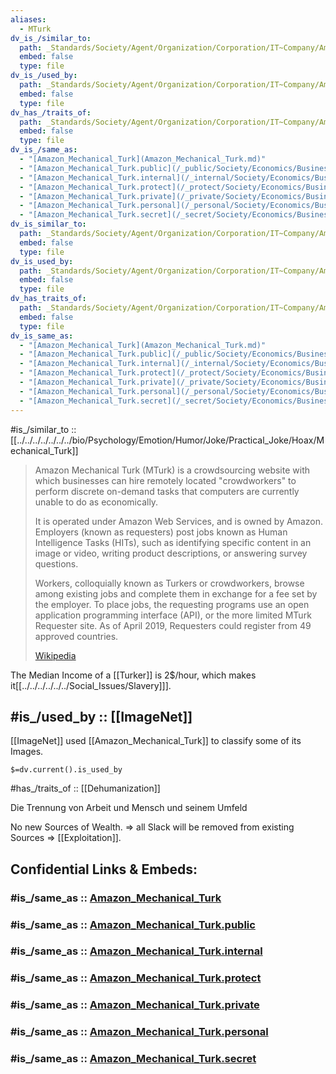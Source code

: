 ```yaml
---
aliases:
  - MTurk
dv_is_/similar_to:
  path: _Standards/Society/Agent/Organization/Corporation/IT~Company/Amazon(Company)/Mechanical_Turk.md
  embed: false
  type: file
dv_is_/used_by:
  path: _Standards/Society/Agent/Organization/Corporation/IT~Company/Amazon(Company)/ImageNet.md
  embed: false
  type: file
dv_has_/traits_of:
  path: _Standards/Society/Agent/Organization/Corporation/IT~Company/Amazon(Company)/Dehumanization.md
  embed: false
  type: file
dv_is_/same_as:
  - "[Amazon_Mechanical_Turk](Amazon_Mechanical_Turk.md)"
  - "[Amazon_Mechanical_Turk.public](/_public/Society/Economics/Business/Business-Entity/IT~Company/Amazon(Company)/Amazon_Mechanical_Turk.public.md)"
  - "[Amazon_Mechanical_Turk.internal](/_internal/Society/Economics/Business/Business-Entity/IT~Company/Amazon(Company)/Amazon_Mechanical_Turk.internal.md)"
  - "[Amazon_Mechanical_Turk.protect](/_protect/Society/Economics/Business/Business-Entity/IT~Company/Amazon(Company)/Amazon_Mechanical_Turk.protect.md)"
  - "[Amazon_Mechanical_Turk.private](/_private/Society/Economics/Business/Business-Entity/IT~Company/Amazon(Company)/Amazon_Mechanical_Turk.private.md)"
  - "[Amazon_Mechanical_Turk.personal](/_personal/Society/Economics/Business/Business-Entity/IT~Company/Amazon(Company)/Amazon_Mechanical_Turk.personal.md)"
  - "[Amazon_Mechanical_Turk.secret](/_secret/Society/Economics/Business/Business-Entity/IT~Company/Amazon(Company)/Amazon_Mechanical_Turk.secret.md)"
dv_is_similar_to:
  path: _Standards/Society/Agent/Organization/Corporation/IT~Company/Amazon(Company)/Mechanical_Turk.md
  embed: false
  type: file
dv_is_used_by:
  path: _Standards/Society/Agent/Organization/Corporation/IT~Company/Amazon(Company)/ImageNet.md
  embed: false
  type: file
dv_has_traits_of:
  path: _Standards/Society/Agent/Organization/Corporation/IT~Company/Amazon(Company)/Dehumanization.md
  embed: false
  type: file
dv_is_same_as:
  - "[Amazon_Mechanical_Turk](Amazon_Mechanical_Turk.md)"
  - "[Amazon_Mechanical_Turk.public](/_public/Society/Economics/Business/Business-Entity/IT~Company/Amazon(Company)/Amazon_Mechanical_Turk.public.md)"
  - "[Amazon_Mechanical_Turk.internal](/_internal/Society/Economics/Business/Business-Entity/IT~Company/Amazon(Company)/Amazon_Mechanical_Turk.internal.md)"
  - "[Amazon_Mechanical_Turk.protect](/_protect/Society/Economics/Business/Business-Entity/IT~Company/Amazon(Company)/Amazon_Mechanical_Turk.protect.md)"
  - "[Amazon_Mechanical_Turk.private](/_private/Society/Economics/Business/Business-Entity/IT~Company/Amazon(Company)/Amazon_Mechanical_Turk.private.md)"
  - "[Amazon_Mechanical_Turk.personal](/_personal/Society/Economics/Business/Business-Entity/IT~Company/Amazon(Company)/Amazon_Mechanical_Turk.personal.md)"
  - "[Amazon_Mechanical_Turk.secret](/_secret/Society/Economics/Business/Business-Entity/IT~Company/Amazon(Company)/Amazon_Mechanical_Turk.secret.md)"
---
```


#is_/similar_to :: [[../../../../../../../bio/Psychology/Emotion/Humor/Joke/Practical_Joke/Hoax/Mechanical_Turk]] 


> Amazon Mechanical Turk (MTurk) is a crowdsourcing website with which businesses can hire remotely located "crowdworkers" to perform discrete on-demand tasks that computers are currently unable to do as economically. 
> 
> It is operated under Amazon Web Services, and is owned by Amazon. Employers (known as requesters) post jobs known as Human Intelligence Tasks (HITs), such as identifying specific content in an image or video, writing product descriptions, or answering survey questions. 
> 
> Workers, colloquially known as Turkers or crowdworkers, browse among existing jobs and complete them in exchange for a fee set by the employer. To place jobs, the requesting programs use an open application programming interface (API), or the more limited MTurk Requester site. As of April 2019, Requesters could register from 49 approved countries.
>
> [Wikipedia](https://en.wikipedia.org/wiki/Amazon%20Mechanical%20Turk)

The Median Income of a [[Turker]] is 2$/hour, which makes it[[../../../../../../Social_Issues/Slavery]]]. 

## #is_/used_by :: [[ImageNet]] 

[[ImageNet]] used [[Amazon_Mechanical_Turk]] to classify some of its Images. 

`$=dv.current().is_used_by`

#has_/traits_of :: [[Dehumanization]] 

Die Trennung von Arbeit und Mensch und seinem Umfeld 

No new Sources of Wealth. => all Slack will be removed from existing Sources => [[Exploitation]]. 


## Confidential Links & Embeds: 

### #is_/same_as :: [Amazon_Mechanical_Turk](Amazon_Mechanical_Turk.md) 

### #is_/same_as :: [Amazon_Mechanical_Turk.public](/_public/Society/Economics/Business/Business-Entity/IT~Company/Amazon(Company)/Amazon_Mechanical_Turk.public.md) 

### #is_/same_as :: [Amazon_Mechanical_Turk.internal](/_internal/Society/Economics/Business/Business-Entity/IT~Company/Amazon(Company)/Amazon_Mechanical_Turk.internal.md) 

### #is_/same_as :: [Amazon_Mechanical_Turk.protect](/_protect/Society/Economics/Business/Business-Entity/IT~Company/Amazon(Company)/Amazon_Mechanical_Turk.protect.md) 

### #is_/same_as :: [Amazon_Mechanical_Turk.private](/_private/Society/Economics/Business/Business-Entity/IT~Company/Amazon(Company)/Amazon_Mechanical_Turk.private.md) 

### #is_/same_as :: [Amazon_Mechanical_Turk.personal](/_personal/Society/Economics/Business/Business-Entity/IT~Company/Amazon(Company)/Amazon_Mechanical_Turk.personal.md) 

### #is_/same_as :: [Amazon_Mechanical_Turk.secret](/_secret/Society/Economics/Business/Business-Entity/IT~Company/Amazon(Company)/Amazon_Mechanical_Turk.secret.md)


